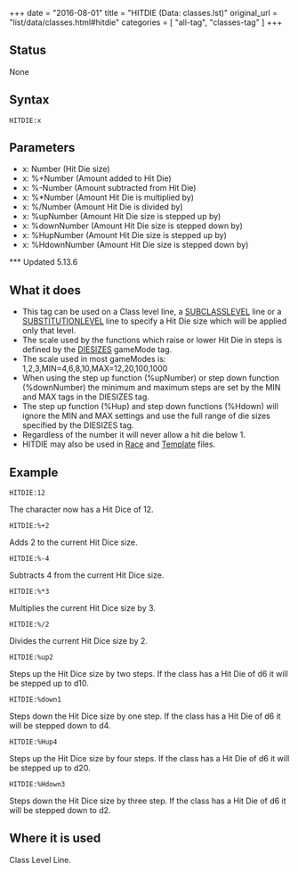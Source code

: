 +++
date = "2016-08-01"
title = "HITDIE (Data: classes.lst)"
original_url = "list/data/classes.html#hitdie"
categories = [ "all-tag", "classes-tag" ]
+++

## Status

None

## Syntax

`HITDIE:x`

## Parameters

-   x: Number (Hit Die size)
-   x: %+Number (Amount added to Hit Die)
-   x: %-Number (Amount subtracted from Hit Die)
-   x: %\*Number (Amount Hit Die is multiplied by)
-   x: %/Number (Amount Hit Die is divided by)
-   x: %upNumber (Amount Hit Die size is stepped up by)
-   x: %downNumber (Amount Hit Die size is stepped
    down by)
-   x: %HupNumber (Amount Hit Die size is stepped
    up by)
-   x: %HdownNumber (Amount Hit Die size is stepped
    down by)



<span id="hitdie"></span> \*\*\* Updated 5.13.6

What it does
------------

-   This tag can be used on a Class level line, a
    [SUBCLASSLEVEL](/list/data/classes/subclasslevel.html) line or a
    [SUBSTITUTIONLEVEL](/list/data/classes/substitutionlevel.html) line
    to specify a Hit Die size which will be applied only that level.
-   The scale used by the functions which raise or lower Hit Die in
    steps is defined by the
    [DIESIZES](/list/system/gamemode-miscinfo/diesizes.html)
    gameMode tag.
-   The scale used in most gameModes is:
    1,2,3,MIN=4,6,8,10,MAX=12,20,100,1000
-   When using the step up function (%upNumber) or step down
    function (%downNumber) the minimum and maximum steps are set by the
    MIN and MAX tags in the DIESIZES tag.
-   The step up function (%Hup) and step down functions (%Hdown) will
    ignore the MIN and MAX settings and use the full range of die sizes
    specified by the DIESIZES tag.
-   Regardless of the number it will never allow a hit die below 1.
-   HITDIE may also be used in [Race](/list/data/races/hitdie.html) and
    [Template](/list/data/templates/hitdie.html) files.

Example
-------

`HITDIE:12`

The character now has a Hit Dice of 12.

`HITDIE:%+2`

Adds 2 to the current Hit Dice size.

`HITDIE:%-4`

Subtracts 4 from the current Hit Dice size.

`HITDIE:%*3`

Multiplies the current Hit Dice size by 3.

`HITDIE:%/2`

Divides the current Hit Dice size by 2.

`HITDIE:%up2`

Steps up the Hit Dice size by two steps. If the class has a Hit Die of
d6 it will be stepped up to d10.

`HITDIE:%down1`

Steps down the Hit Dice size by one step. If the class has a Hit Die of
d6 it will be stepped down to d4.

`HITDIE:%Hup4`

Steps up the Hit Dice size by four steps. If the class has a Hit Die of
d6 it will be stepped up to d20.

`HITDIE:%Hdown3`

Steps down the Hit Dice size by three step. If the class has a Hit Die
of d6 it will be stepped down to d2.

Where it is used
----------------

Class Level Line.

